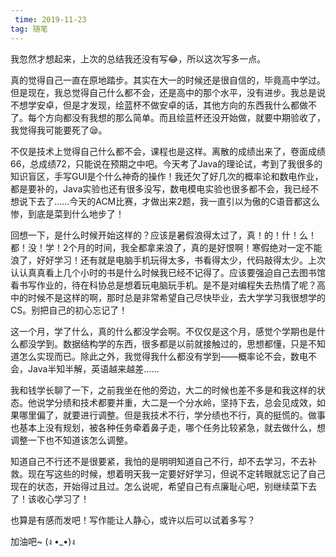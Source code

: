```yaml
---
 time: 2019-11-23
tag: 随笔
---
```


我忽然才想起来，上次的总结我还没有写😂，所以这次写多一点。

真的觉得自己一直在原地踏步。其实在大一的时候还是很自信的，毕竟高中学过。但是现在，我总觉得自己什么都不会，还是高中的那个水平，没有进步。我总是说不想学安卓，但是才发现，绘蓝杯不做安卓的话，其他方向的东西我什么都做不了。每个方向都没有我想的那么简单。而且绘蓝杯还没开始做，就要中期验收了，我觉得我可能要死了😪。

不仅是技术上觉得自己什么都不会，课程也是这样。离散的成绩出来了，卷面成绩66，总成绩72，只能说在预期之中吧。今天考了Java的理论试，考到了我很多的知识盲区，手写GUI是个什么神奇的操作！我还欠了好几次的概率论和数电作业，都是要补的，Java实验也还有很多没写，数电模电实验也很多都不会，我已经不想说下去了……今天的ACM比赛，才做出来2题，我一直引以为傲的C语音都这么惨，到底是菜到什么地步了！

回想一下，是什么时候开始这样的？应该是暑假浪得太过了，真！的！什！么！都！没！学！2个月的时间，我全都拿来浪了，真的是好恨啊！寒假绝对一定不能浪了，好好学习！还有就是电脑手机玩得太多，书看得太少，代码敲得太少。上次认认真真看上几个小时的书是什么时候我已经不记得了。应该要强迫自己去图书馆看书写作业的，待在科协总是想着玩电脑玩手机。是不是对编程失去热情了呢？高中的时候不是这样的啊，那时总是非常希望自己尽快毕业，去大学学习我很想学的CS。别把自己的初心忘记了！

这一个月，学了什么，真的什么都没学会啊。不仅仅是这个月，感觉个学期也是什么都没学到。数据结构学的东西，很多都是以前就接触过的，思想都懂，只是不知道怎么实现而已。除此之外，我觉得我什么都没有学到——概率论不会，数电不会，Java半知半解，英语越来越差……

我和钱学长聊了一下，之前我坐在他的旁边，大二的时候也差不多是和我这样的状态。他说学分绩和技术都要并重，大二是一个分水岭，坚持下去，总会见成效，如果哪里偏了，就要进行调整。但是我技术不行，学分绩也不行，真的挺慌的。做事也基本上没有规划，被各种任务牵着鼻子走，哪个任务比较紧急，就去做什么，想调整一下也不知道该怎么调整。

知道自己不行还不是很要紧，我怕的是明明知道自己不行，却不去学习，不去补救。现在写这些的时候，想着明天我一定要好好学习，但说不定转眼就忘记了自己现在的状态，开始得过且过。怎么说呢，希望自己有点廉耻心吧，别继续菜下去了！该收心学习了！

也算是有感而发吧！写作能让人静心，或许以后可以试着多写？

加油吧~
(ง •_•)ง